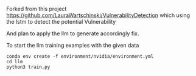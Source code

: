 Forked from this project https://github.com/LauraWartschinski/VulnerabilityDetection which using the lstm to detect the potential Vulnerability

And plan to apply the llm to generate accordingly fix.

To start the llm training examples with the given data

```
conda env create -f environment/nvidia/environment.yml
cd llm
python3 train.py
```

